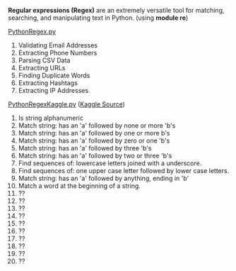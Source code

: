 **Regular expressions (Regex)** are an extremely versatile tool for matching, searching, and manipulating text in Python.
(using **module re**)

[PythonRegex.py](https://github.com/LuciaHeredia/PythonRegex/blob/master/PythonRegex.py)
1. Validating Email Addresses
2. Extracting Phone Numbers
3. Parsing CSV Data
4. Extracting URLs
5. Finding Duplicate Words
6. Extracting Hashtags
7. Extracting IP Addresses

[PythonRegexKaggle.py](https://github.com/LuciaHeredia/PythonRegex/blob/master/PythonRegexKaggle.py)
([Kaggle Source](https://www.kaggle.com/code/albeffe/regex-exercises-solutions/notebook))
1. Is string alphanumeric
2. Match string: has an 'a' followed by none or more 'b's
3. Match string: has an 'a' followed by one or more b's
4. Match string: has an 'a' followed by zero or one 'b's
5. Match string: has an 'a' followed by three 'b's
6. Match string: has an 'a' followed by two or three 'b's
7. Find sequences of: lowercase letters joined with a underscore.
8. Find sequences of: one upper case letter followed by lower case letters.
9. Match string: has an 'a' followed by anything, ending in 'b'
10. Match a word at the beginning of a string.
11. ??
12. ??
13. ??
14. ??
15. ??
16. ??
17. ??
18. ??
19. ??
20. ??